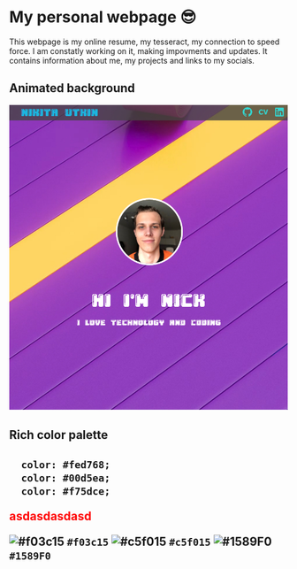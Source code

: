 # My personal webpage :sunglasses:
This webpage is my online resume, my tesseract, my connection to speed force.
I am constatly working on it, making impovments and updates.
It contains information about me, my projects and links to my socials.

<h2>Animated background</h2>

![sample of a webpage](./sample1.jpg)

<h2>Rich color palette<h2>
  
```
  color: #fed768;
  color: #00d5ea;
  color: #f75dce;
```
  <span style="color:red">asdasdasdasd</span>
  
![#f03c15](https://via.placeholder.com/15/f03c15) `#f03c15`
![#c5f015](https://via.placeholder.com/15/c5f015/000000?text=+) `#c5f015`
![#1589F0](https://via.placeholder.com/15/1589F0/000000?text=+) `#1589F0`


